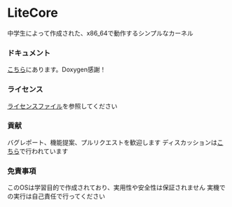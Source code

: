 # LiteCore
中学生によって作成された、x86_64で動作するシンプルなカーネル

### ドキュメント
[こちら](https://core.nekogakure.jp)にあります。Doxygen感謝！

### ライセンス
[ライセンスファイル](https://github.com/nekogakure/LiteCore/blob/main/LICENSE)を参照してください

### 貢献
バグレポート、機能提案、プルリクエストを歓迎します
ディスカッションは[こちら](https://github.com/nekogakure/LiteCore/discussions)で行われています

### 免責事項
このOSは学習目的で作成されており、実用性や安全性は保証されません
実機での実行は自己責任で行ってください
